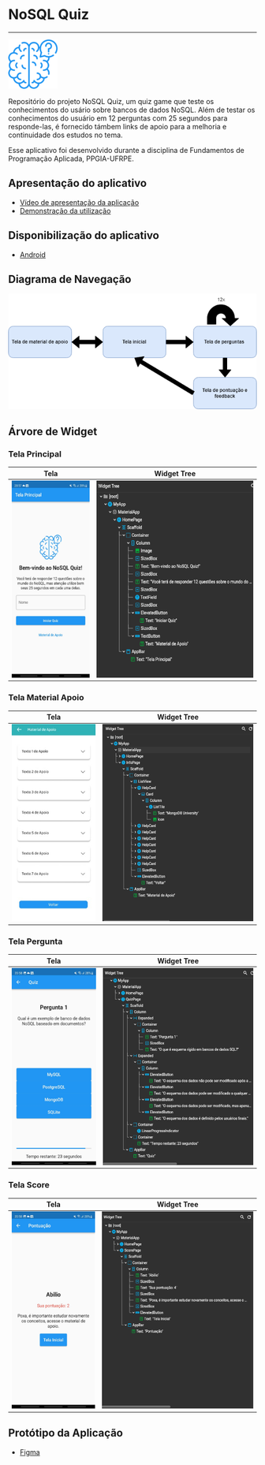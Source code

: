 # NoSQL Quiz

----

<img src="assets/logo.png" width="100" height="100" />



Repositório do projeto NoSQL Quiz, um quiz game que teste os conhecimentos do usário sobre bancos de dados NoSQL. 
Além de testar os conhecimentos do usuário em 12 perguntas com 25 segundos para responde-las, é fornecido támbem links de 
apoio para a melhoria e continuidade dos estudos no tema.

Esse aplicativo foi desenvolvido durante a disciplina de Fundamentos de Programação Aplicada, PPGIA-UFRPE.



## Apresentação do aplicativo

- [Vídeo de apresentação da aplicação](https://docs.flutter.dev/get-started/codelab)
- [Demonstração da utilização](https://docs.flutter.dev/cookbook)

## Disponibilização do aplicativo

- [Android](https://play.google.com/store/apps/details?id=br.fpa_ufrpe.NoSQL_Quiz)

## Diagrama de Navegação 

<img src="re/fluxograma_principal.png" />

## Árvore de Widget

<h3>Tela Principal</h3>

|                          Tela                          |                     Widget Tree                  |
|:------------------------------------------------------:|:------------------------------------------------:|
| <img src="re/tela_principal.jpeg" height="400px" /> | <img src="re/tela_principal.PNG" height="400px" />|

<h3>Tela Material Apoio</h3>

|                          Tela                          |                     Widget Tree                  |
|:------------------------------------------------------:|:------------------------------------------------:|
| <img src="re/tela_material_apoio.jpeg" height="400px" /> | <img src="re/info_page.PNG" height="400px" />|

<h3>Tela Pergunta</h3>

|                          Tela                          |                     Widget Tree                  |
|:------------------------------------------------------:|:------------------------------------------------:|
| <img src="re/tela_pergunta.jpeg" height="400px" /> | <img src="re/quiz_page.PNG" height="400px" />|

<h3>Tela Score</h3>

|                          Tela                          |                     Widget Tree                  |
|:------------------------------------------------------:|:------------------------------------------------:|
| <img src="re/tela_score.jpeg" height="400px" /> | <img src="re/score_page.PNG" height="400px" />|

## Protótipo da Aplicação

- [Figma](https://www.figma.com/file/XaBg7WL8V7OvNwARrYgiU2/NoSQL-Quiz?type=design&node-id=0%3A1&mode=design&t=8shjS1L0hd6CDjt7-1)
